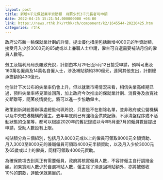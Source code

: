 ```yaml
---
layout: post
title: 新增4千元保就業半資助額　月薪少於3千元長者可申領
date: 2022-04-25 15:21:54.000000000 +08:00
link: https://news.rthk.hk/rthk/ch/component/k2/1645544-20220425.htm
categories: rthk
---
```


政府公布新一輪保就業計劃的詳情，提出優化措施包括新增4000元的半資助額，接受月入少於3000元的65歲或以上兼職人士申請，僱主可自選需要補貼月份的僱員人數等。

勞工及福利局局長羅致光說，計劃由本月29日至5月12日接受申請，預料可惠及160萬名僱員及14萬名自僱人士，涉及補貼額約390億元，連同其他支出，計劃總承擔額約430億元。

他估計下次公布的失業率仍會上升，但以就業市場情況來看，相信失業高峰期已過，預料失業率將見頂並回落，加上政府今次推出的保就業計劃、消費券及放寬社交距離等，隨著疫情變化，將可以進一步協助僱主。

政策創新與統籌辦事處總監何珮玲說，只要是不在剔除名單，並非政府或公營機構以及中央駐港機構的僱主，去年年底前已有強積金供款記錄、不涉清盤程序或不活動狀態的企業等，都可以根據2020年的舊記錄或以今年5月至7月的僱員數目提出申請，受助人數設有上限。

補貼額分為三個組別，包括月入8000元或以上的僱員可領取8000元全額資助、月入3000至8000元的兼職僱員可領取4000元半額資助，以及月入少於3000元及65歲或以上的僱員，同樣可領取4000元資助。

為確保款項去到真正有需要僱員，政府將核實僱員人數，不容許僱主自行調撥金額。如果實則人數少於自選補貼人數，僱主除了須退回補貼額外，亦將被徵收10%的罰款，達致保就業目的。
